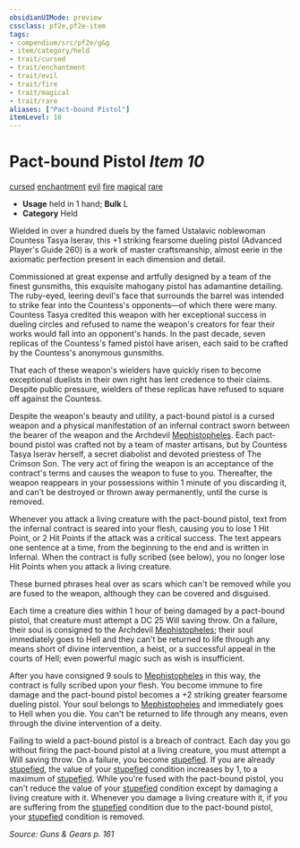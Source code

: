 ```yaml
---
obsidianUIMode: preview
cssclass: pf2e,pf2e-item
tags:
- compendium/src/pf2e/g&g
- item/category/held
- trait/cursed
- trait/enchantment
- trait/evil
- trait/fire
- trait/magical
- trait/rare
aliases: ["Pact-bound Pistol"]
itemLevel: 10
---
```

# Pact-bound Pistol *Item 10*  
[cursed](../../../rules/traits/cursed-gmg.md)  [enchantment](../../../rules/traits/enchantment.md)  [evil](../../../rules/traits/evil.md)  [fire](../../../rules/traits/fire.md)  [magical](../../../rules/traits/magical.md)  [rare](../../../rules/traits/rare.md)  

- **Usage** held in 1 hand; **Bulk** L
- **Category** Held

Wielded in over a hundred duels by the famed Ustalavic noblewoman Countess Tasya Iserav, this +1 striking fearsome dueling pistol (Advanced Player's Guide 260) is a work of master craftsmanship, almost eerie in the axiomatic perfection present in each dimension and detail.

Commissioned at great expense and artfully designed by a team of the finest gunsmiths, this exquisite mahogany pistol has adamantine detailing. The ruby-eyed, leering devil's face that surrounds the barrel was intended to strike fear into the Countess's opponents—of which there were many. Countess Tasya credited this weapon with her exceptional success in dueling circles and refused to name the weapon's creators for fear their works would fall into an opponent's hands. In the past decade, seven replicas of the Countess's famed pistol have arisen, each said to be crafted by the Countess's anonymous gunsmiths.

That each of these weapon's wielders have quickly risen to become exceptional duelists in their own right has lent credence to their claims. Despite public pressure, wielders of these replicas have refused to square off against the Countess.

Despite the weapon's beauty and utility, a pact-bound pistol is a cursed weapon and a physical manifestation of an infernal contract sworn between the bearer of the weapon and the Archdevil [Mephistopheles](../../setting/deities/mephistopheles-logm.md). Each pact-bound pistol was crafted not by a team of master artisans, but by Countess Tasya Iserav herself, a secret diabolist and devoted priestess of The Crimson Son. The very act of firing the weapon is an acceptance of the contract's terms and causes the weapon to fuse to you. Thereafter, the weapon reappears in your possessions within 1 minute of you discarding it, and can't be destroyed or thrown away permanently, until the curse is removed.

Whenever you attack a living creature with the pact-bound pistol, text from the infernal contract is seared into your flesh, causing you to lose 1 Hit Point, or 2 Hit Points if the attack was a critical success. The text appears one sentence at a time, from the beginning to the end and is written in Infernal. When the contract is fully scribed (see below), you no longer lose Hit Points when you attack a living creature.

These burned phrases heal over as scars which can't be removed while you are fused to the weapon, although they can be covered and disguised.

Each time a creature dies within 1 hour of being damaged by a pact-bound pistol, that creature must attempt a DC 25 Will saving throw. On a failure, their soul is consigned to the Archdevil [Mephistopheles](../../setting/deities/mephistopheles-logm.md); their soul immediately goes to Hell and they can't be returned to life through any means short of divine intervention, a heist, or a successful appeal in the courts of Hell; even powerful magic such as wish is insufficient.

After you have consigned 9 souls to [Mephistopheles](../../setting/deities/mephistopheles-logm.md) in this way, the contract is fully scribed upon your flesh. You become immune to fire damage and the pact-bound pistol becomes a +2 striking greater fearsome dueling pistol. Your soul belongs to [Mephistopheles](../../setting/deities/mephistopheles-logm.md) and immediately goes to Hell when you die. You can't be returned to life through any means, even through the divine intervention of a deity.

Failing to wield a pact-bound pistol is a breach of contract. Each day you go without firing the pact-bound pistol at a living creature, you must attempt a Will saving throw. On a failure, you become [stupefied](../../../rules/conditions.md#Stupefied). If you are already [stupefied](../../../rules/conditions.md#Stupefied), the value of your [stupefied](../../../rules/conditions.md#Stupefied) condition increases by 1, to a maximum of [stupefied](../../../rules/conditions.md#Stupefied). While you're fused with the pact-bound pistol, you can't reduce the value of your [stupefied](../../../rules/conditions.md#Stupefied) condition except by damaging a living creature with it. Whenever you damage a living creature with it, if you are suffering from the [stupefied](../../../rules/conditions.md#Stupefied) condition due to the pact-bound pistol, your [stupefied](../../../rules/conditions.md#Stupefied) condition is removed.

*Source: Guns & Gears p. 161*